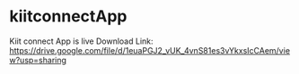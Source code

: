 # kiitconnectApp

Kiit connect App is live 
Download Link: https://drive.google.com/file/d/1euaPGJ2_vUK_4vnS81es3vYkxsIcCAem/view?usp=sharing
